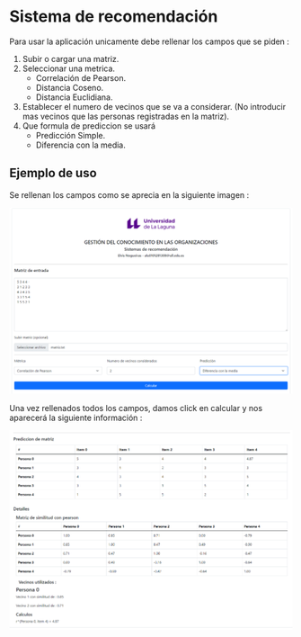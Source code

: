 # Sistema de recomendación

Para usar la aplicación unicamente debe rellenar los campos que se piden :

1) Subir o cargar una matriz.
2) Seleccionar una metrica.
    - Correlación de Pearson. 
    - Distancia Coseno.
    - Distancia Euclidiana.
3) Establecer el numero de vecinos que se va a considerar. (No introducir mas vecinos que las personas registradas en la matriz).
4) Que formula de prediccion se usará
    - Predicción Simple.    
    - Diferencia con la media. 

 ## Ejemplo de uso

 Se rellenan los campos como se aprecia en la siguiente imagen :

 ![Llenando los campos](images/ejem1.png)   

 Una vez rellenados todos los campos, damos click en calcular y nos aparecerá la siguiente información :
 
 ![Llenando los campos](images/ejem2.png) 